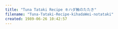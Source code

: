 ```yaml
---
title: "Tuna Tataki Recipe キハダ鮪のたたき"
filename: "Tuna-Tataki-Recipe-kihadaWei-notataki"
created: 1989-06-26 10:42:57
---
```

